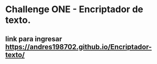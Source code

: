 # Challenge ONE - Encriptador de texto.
## link para ingresar https://andres198702.github.io/Encriptador-texto/ ##
